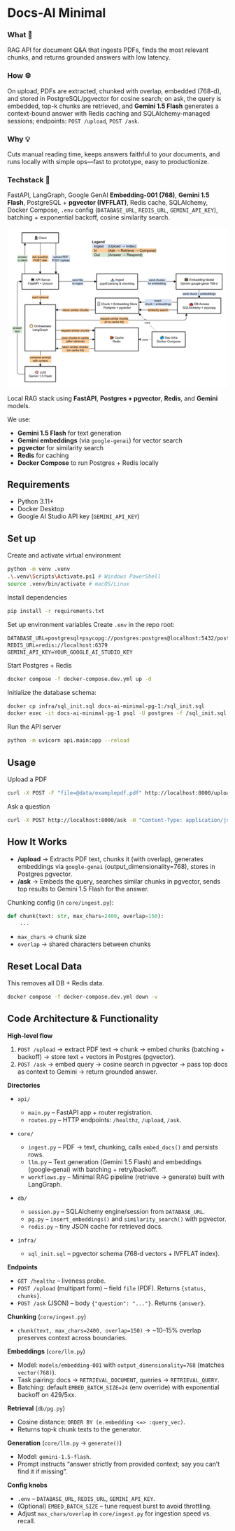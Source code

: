 # Docs-AI Minimal

### What 🔎  
RAG API for document Q&A that ingests PDFs, finds the most relevant chunks, and returns grounded answers with low latency.

### How ⚙️  
On upload, PDFs are extracted, chunked with overlap, embedded (768-d), and stored in PostgreSQL/pgvector for cosine search; on ask, the query is embedded, top-k chunks are retrieved, and **Gemini 1.5 Flash** generates a context-bound answer with Redis caching and SQLAlchemy-managed sessions; endpoints: `POST /upload`, `POST /ask`.

### Why 💡  
Cuts manual reading time, keeps answers faithful to your documents, and runs locally with simple ops—fast to prototype, easy to productionize.

### Techstack 🧰  
FastAPI, LangGraph, Google GenAI **Embedding-001 (768)**, **Gemini 1.5 Flash**, PostgreSQL + **pgvector (IVFFLAT)**, Redis cache, SQLAlchemy, Docker Compose, `.env` config (`DATABASE_URL`, `REDIS_URL`, `GEMINI_API_KEY`), batching + exponential backoff, cosine similarity search.

![Docs-AI Minimal](docs/docs-ai-minimal-architecture.drawio.png)

Local RAG stack using **FastAPI**, **Postgres + pgvector**, **Redis**, and **Gemini** models.

We use:
* **Gemini 1.5 Flash** for text generation
* **Gemini embeddings** (via `google-genai`) for vector search
* **pgvector** for similarity search
* **Redis** for caching
* **Docker Compose** to run Postgres + Redis locally

## Requirements
* Python 3.11+
* Docker Desktop
* Google AI Studio API key (`GEMINI_API_KEY`)

## Set up

Create and activate virtual environment
```bash
python -m venv .venv
.\.venv\Scripts\Activate.ps1 # Windows PowerShell
source .venv/bin/activate # macOS/Linux
```

Install dependencies
```bash
pip install -r requirements.txt
```

Set up environment variables
Create `.env` in the repo root:
```env
DATABASE_URL=postgresql+psycopg://postgres:postgres@localhost:5432/postgres
REDIS_URL=redis://localhost:6379
GEMINI_API_KEY=YOUR_GOOGLE_AI_STUDIO_KEY
```

Start Postgres + Redis
```bash
docker compose -f docker-compose.dev.yml up -d
```

Initialize the database schema:
```bash
docker cp infra/sql_init.sql docs-ai-minimal-pg-1:/sql_init.sql
docker exec -it docs-ai-minimal-pg-1 psql -U postgres -f /sql_init.sql
```

Run the API server
```bash
python -m uvicorn api.main:app --reload
```

## Usage
Upload a PDF
```bash
curl -X POST -F "file=@data/examplepdf.pdf" http://localhost:8000/upload
```
Ask a question
```bash
curl -X POST http://localhost:8000/ask -H "Content-Type: application/json" -d "{\"question\":\"Summarize the document in 2 sentences.\"}"
```

## How It Works
* **/upload** → Extracts PDF text, chunks it (with overlap), generates embeddings via `google-genai` (output\_dimensionality=768), stores in Postgres pgvector.
* **/ask** → Embeds the query, searches similar chunks in pgvector, sends top results to Gemini 1.5 Flash for the answer.

Chunking config (in `core/ingest.py`):
```python
def chunk(text: str, max_chars=2400, overlap=150):
    ...
```
* `max_chars` → chunk size
* `overlap` → shared characters between chunks



## Reset Local Data
This removes all DB + Redis data.
```bash
docker compose -f docker-compose.dev.yml down -v
```



## Code Architecture & Functionality

**High-level flow**

1. `POST /upload` → extract PDF text → chunk → embed chunks (batching + backoff) → store text + vectors in Postgres (pgvector).
2. `POST /ask` → embed query → cosine search in pgvector → pass top docs as context to Gemini → return grounded answer.

**Directories**

* `api/`

  * `main.py` – FastAPI app + router registration.
  * `routes.py` – HTTP endpoints: `/healthz`, `/upload`, `/ask`.
* `core/`

  * `ingest.py` – PDF → text, chunking, calls `embed_docs()` and persists rows.
  * `llm.py` – Text generation (Gemini 1.5 Flash) and embeddings (google‑genai) with batching + retry/backoff.
  * `workflows.py` – Minimal RAG pipeline (retrieve → generate) built with LangGraph.
* `db/`

  * `session.py` – SQLAlchemy engine/session from `DATABASE_URL`.
  * `pg.py` – `insert_embeddings()` and `similarity_search()` with pgvector.
  * `redis.py` – tiny JSON cache for retrieved docs.
* `infra/`

  * `sql_init.sql` – pgvector schema (768‑d vectors + IVFFLAT index).

**Endpoints**

* `GET /healthz` – liveness probe.
* `POST /upload` (multipart form) – field `file` (PDF). Returns `{status, chunks}`.
* `POST /ask` (JSON) – body `{"question": "..."}`. Returns `{answer}`.

**Chunking** (`core/ingest.py`)

* `chunk(text, max_chars=2400, overlap=150)` → \~10–15% overlap preserves context across boundaries.

**Embeddings** (`core/llm.py`)

* Model: `models/embedding-001` with `output_dimensionality=768` (matches `vector(768)`).
* Task pairing: docs → `RETRIEVAL_DOCUMENT`, queries → `RETRIEVAL_QUERY`.
* Batching: default `EMBED_BATCH_SIZE=24` (env override) with exponential backoff on 429/5xx.

**Retrieval** (`db/pg.py`)

* Cosine distance: `ORDER BY (e.embedding <=> :query_vec)`.
* Returns top‑k chunk texts to the generator.

**Generation** (`core/llm.py` → `generate()`)

* Model: `gemini-1.5-flash`.
* Prompt instructs “answer strictly from provided context; say you can’t find it if missing”.

**Config knobs**

* `.env` – `DATABASE_URL`, `REDIS_URL`, `GEMINI_API_KEY`.
* (Optional) `EMBED_BATCH_SIZE` – tune request burst to avoid throttling.
* Adjust `max_chars/overlap` in `core/ingest.py` for ingestion speed vs. recall.

